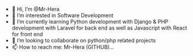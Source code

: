 - 👋 Hi, I’m @Mr-Hera
- 👀 I’m interested in Software Development
- 🌱 I’m currently learning Python development with Django & PHP development with Laravel for back end as well as Javascript with React for front end
- 💞️ I’m looking to collaborate on python/php related projects
- 📫 How to reach me: Mr-Hera (GITHUB)...

<!---
Mr-Hera/Mr-Hera is a ✨ special ✨ repository because its `README.md` (this file) appears on your GitHub profile.
You can click the Preview link to take a look at your changes.
--->
